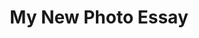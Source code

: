 ---
_schema: photo-essay
title: My New Photo Essay
subheading: Subheading.
type: photo-essay
uuid:
authors:
  - author:
    article_role: Author
publishDate:
description:
article_topper:
  _bookshop_name: design-system/topper/article-hero
  label:
  background_image:
  alt_text:
  heading:
  show_byline: true
  body_text:
  styles:
    vibe: down-to-business
    enable_blend: false
    enable_pattern: false
    tint_opacity: "0.5"
    margin:
photo_essay_blocks:
  - _bookshop_name: design-system/section/rich-text
    text:
show_author_bios: true
_unlisted: true
---